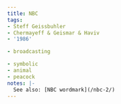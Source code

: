 ```yaml
---
title: NBC
tags:
- Steff Geissbuhler
- Chermayeff & Geismar & Haviv
- '1986'

- broadcasting

- symbolic
- animal
- peacock
notes: |-
  See also: [NBC wordmark](/nbc-2/)
---
```



